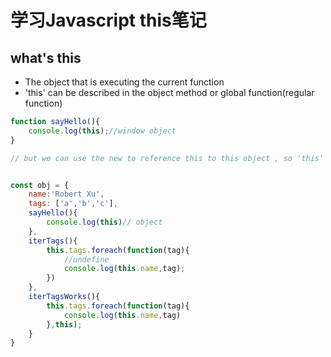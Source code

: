 # 学习Javascript this笔记

## what's this  

* The object that is executing the current function
* 'this' can be described in the object method or global function(regular function)

```javascript
function sayHello(){
    console.log(this);//window object
}

// but we can use the new to reference this to this object , so 'this' change its area at this time


const obj = {
    name:'Robert Xu',
    tags: ['a','b','c'],
    sayHello(){
        console.log(this)// object
    },
    iterTags(){
        this.tags.foreach(function(tag){
            //undefine
            console.log(this.name,tag);
        })
    },
    iterTagsWorks(){
        this.tags.foreach(function(tag){
            console.log(this.name,tag)
        },this);
    }
}
```
